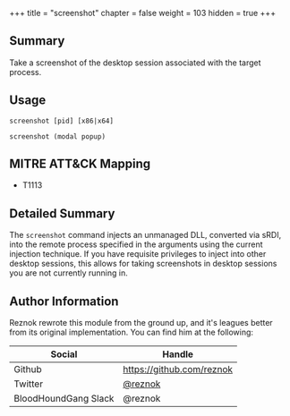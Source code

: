 +++
title = "screenshot"
chapter = false
weight = 103
hidden = true
+++

## Summary
Take a screenshot of the desktop session associated with the target process.

## Usage
```
screenshot [pid] [x86|x64]

screenshot (modal popup)
```

## MITRE ATT&CK Mapping

- T1113

## Detailed Summary
The `screenshot` command injects an unmanaged DLL, converted via sRDI, into the remote process specified in the arguments using the current injection technique. If you have requisite privileges to inject into other desktop sessions, this allows for taking screenshots in desktop sessions you are not currently running in.

## Author Information
Reznok rewrote this module from the ground up, and it's leagues better from its original implementation. You can find him at the following:

Social | Handle
-------|-------
Github|https://github.com/reznok
Twitter|[@reznok](https://twitter.com/rezn0k)
BloodHoundGang Slack|@reznok